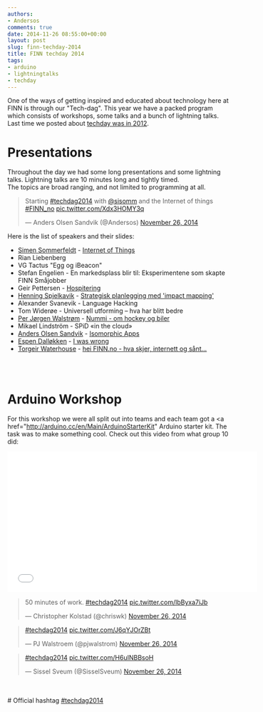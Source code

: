 ```yaml
---
authors:
- Andersos
comments: true
date: 2014-11-26 08:55:00+00:00
layout: post
slug: finn-techday-2014
title: FINN techday 2014
tags:
- arduino
- lightningtalks
- techday
---
```


One of the ways of getting inspired and educated about technology here at FINN is through our "Tech-dag".
This year we have a packed program which consists of workshops, some talks and a bunch of lightning talks.
Last time we posted about <a href="http://tech.finn.no/2012/06/12/technology-day-2012/">techday was in 2012</a>.

# Presentations

Throughout the day we had some long presentations and some lightning talks.
Lightning talks are 10 minutes long and tightly timed.  
The topics are broad ranging, and not limited to programming at all.

<blockquote class="twitter-tweet" data-cards="hidden" lang="en"><p>Starting <a href="https://twitter.com/hashtag/techdag2014?src=hash">#techdag2014</a> with <a href="https://twitter.com/sisomm">@sisomm</a> and the Internet of things <a href="https://twitter.com/hashtag/FINN_no?src=hash">#FINN_no</a> <a href="http://t.co/Xdx3HOMY3q">pic.twitter.com/Xdx3HOMY3q</a></p>&mdash; Anders Olsen Sandvik (@Andersos) <a href="https://twitter.com/Andersos/status/537540778328072193">November 26, 2014</a></blockquote>

Here is the list of speakers and their slides:
<ul>
<li><a href="https://twitter.com/sisomm">Simen Sommerfeldt</a> - <a href="http://goo.gl/5It5LL">Internet of Things</a></li>
<li>Rian Liebenberg</li>
<li>VG Tactus	"Egg og iBeacon"</li>
<li>Stefan Engelien - En markedsplass blir til: Eksperimentene som skapte FINN Småjobber</li>
<li>Geir Pettersen - <a href="http://goo.gl/CgoCux">Hospitering</a></li>
<li><a href="https://twitter.com/spjelkavik">Henning Spjelkavik</a> - <a href="http://goo.gl/byX3Kw">Strategisk planlegging med 'impact mapping'</a></li>
<li>Alexander Svanevik - Language Hacking</li>
<li>Tom Widerøe - Universell utforming – hva har blitt bedre</li>
<li><a href="https://www.twitter.com/pjwalstrom">Per Jørgen Walstrøm</a> - <a href="https://goo.gl/QVym94">Nummi - om hockey og biler</a></li>
<li>Mikael Lindström -
SPiD «in the cloud»</li>
<li><a href="https://twitter.com/andersos">Anders Olsen Sandvik</a> - <a href="http://goo.gl/3kp2gV">Isomorphic Apps</a></li>
<li><a href="https://twitter.com/leftieFriele">Espen Dalløkken</a> - <a href="http://goo.gl/Nuqm4T">I was wrong</a></li>
<li><a href="https://twitter.com/tawaterhouse">Torgeir Waterhouse</a> - <a href="http://goo.gl/ikcAYS">hei FINN.no - hva skjer, internett og sånt...</a></li>
</ul>
<br><br>

# Arduino Workshop

For this workshop we were all split out into teams and each team got a <a href="http://arduino.cc/en/Main/ArduinoStarterKit" Arduino starter kit</a>. The task was to make something cool. Check out this video from what group 10 did:

<iframe width="560" height="315" src="//www.youtube.com/embed/SbnQW7Kl648" frameborder="0" allowfullscreen></iframe>

<blockquote class="twitter-tweet" lang="en"><p>50 minutes of work. <a href="https://twitter.com/hashtag/techdag2014?src=hash">#techdag2014</a> <a href="http://t.co/lbByxa7iJb">pic.twitter.com/lbByxa7iJb</a></p>&mdash; Christopher Kolstad (@chriswk) <a href="https://twitter.com/chriswk/status/537559324982509568">November 26, 2014</a></blockquote>

<blockquote class="twitter-tweet" lang="en"><p><a href="https://twitter.com/hashtag/techdag2014?src=hash">#techdag2014</a> <a href="http://t.co/J6qYJOrZBt">pic.twitter.com/J6qYJOrZBt</a></p>&mdash; PJ Walstroem (@pjwalstrom) <a href="https://twitter.com/pjwalstrom/status/537551518179024896">November 26, 2014</a></blockquote>

<blockquote class="twitter-tweet" lang="en"><p><a href="https://twitter.com/hashtag/techdag2014?src=hash">#techdag2014</a> <a href="http://t.co/H6uINBBsoH">pic.twitter.com/H6uINBBsoH</a></p>&mdash; Sissel Sveum (@SisselSveum) <a href="https://twitter.com/SisselSveum/status/537538347087187968">November 26, 2014</a></blockquote>
<br><br>
# Official hashtag <a href="https://twitter.com/search?f=realtime&q=%23techdag2014&src=typd">#techdag2014</a>
